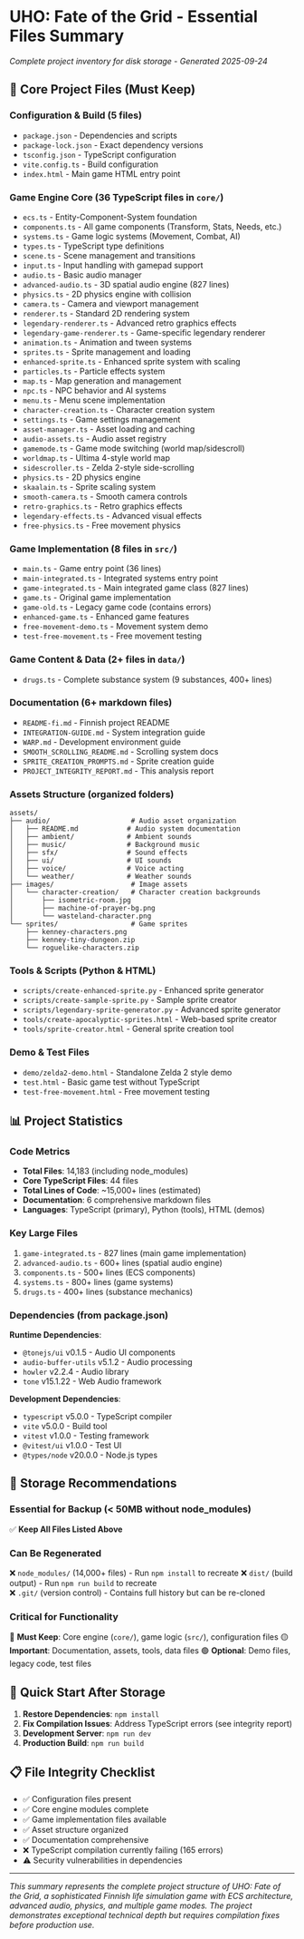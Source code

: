# UHO: Fate of the Grid - Essential Files Summary
*Complete project inventory for disk storage - Generated 2025-09-24*

## 🎯 Core Project Files (Must Keep)

### Configuration & Build (5 files)
- `package.json` - Dependencies and scripts  
- `package-lock.json` - Exact dependency versions
- `tsconfig.json` - TypeScript configuration
- `vite.config.ts` - Build configuration
- `index.html` - Main game HTML entry point

### Game Engine Core (36 TypeScript files in `core/`)
- `ecs.ts` - Entity-Component-System foundation
- `components.ts` - All game components (Transform, Stats, Needs, etc.)
- `systems.ts` - Game logic systems (Movement, Combat, AI)
- `types.ts` - TypeScript type definitions
- `scene.ts` - Scene management and transitions
- `input.ts` - Input handling with gamepad support
- `audio.ts` - Basic audio manager
- `advanced-audio.ts` - 3D spatial audio engine (827 lines)
- `physics.ts` - 2D physics engine with collision
- `camera.ts` - Camera and viewport management
- `renderer.ts` - Standard 2D rendering system
- `legendary-renderer.ts` - Advanced retro graphics effects
- `legendary-game-renderer.ts` - Game-specific legendary renderer
- `animation.ts` - Animation and tween systems
- `sprites.ts` - Sprite management and loading
- `enhanced-sprite.ts` - Enhanced sprite system with scaling
- `particles.ts` - Particle effects system
- `map.ts` - Map generation and management
- `npc.ts` - NPC behavior and AI systems
- `menu.ts` - Menu scene implementation
- `character-creation.ts` - Character creation system
- `settings.ts` - Game settings management
- `asset-manager.ts` - Asset loading and caching
- `audio-assets.ts` - Audio asset registry
- `gamemode.ts` - Game mode switching (world map/sidescroll)
- `worldmap.ts` - Ultima 4-style world map
- `sidescroller.ts` - Zelda 2-style side-scrolling
- `physics.ts` - 2D physics engine  
- `skaalain.ts` - Sprite scaling system
- `smooth-camera.ts` - Smooth camera controls
- `retro-graphics.ts` - Retro graphics effects
- `legendary-effects.ts` - Advanced visual effects
- `free-physics.ts` - Free movement physics

### Game Implementation (8 files in `src/`)
- `main.ts` - Game entry point (36 lines)
- `main-integrated.ts` - Integrated systems entry point  
- `game-integrated.ts` - Main integrated game class (827 lines)
- `game.ts` - Original game implementation
- `game-old.ts` - Legacy game code (contains errors)
- `enhanced-game.ts` - Enhanced game features
- `free-movement-demo.ts` - Movement system demo
- `test-free-movement.ts` - Free movement testing

### Game Content & Data (2+ files in `data/`)
- `drugs.ts` - Complete substance system (9 substances, 400+ lines)

### Documentation (6+ markdown files)
- `README-fi.md` - Finnish project README
- `INTEGRATION-GUIDE.md` - System integration guide
- `WARP.md` - Development environment guide
- `SMOOTH_SCROLLING_README.md` - Scrolling system docs
- `SPRITE_CREATION_PROMPTS.md` - Sprite creation guide
- `PROJECT_INTEGRITY_REPORT.md` - This analysis report

### Assets Structure (organized folders)
```
assets/
├── audio/                    # Audio asset organization
│   ├── README.md            # Audio system documentation
│   ├── ambient/             # Ambient sounds
│   ├── music/               # Background music  
│   ├── sfx/                 # Sound effects
│   ├── ui/                  # UI sounds
│   ├── voice/               # Voice acting
│   └── weather/             # Weather sounds
├── images/                   # Image assets
│   └── character-creation/   # Character creation backgrounds
│       ├── isometric-room.jpg
│       ├── machine-of-prayer-bg.png
│       └── wasteland-character.png
└── sprites/                  # Game sprites
    ├── kenney-characters.png
    ├── kenney-tiny-dungeon.zip  
    └── roguelike-characters.zip
```

### Tools & Scripts (Python & HTML)
- `scripts/create-enhanced-sprite.py` - Enhanced sprite generator
- `scripts/create-sample-sprite.py` - Sample sprite creator
- `scripts/legendary-sprite-generator.py` - Advanced sprite generator  
- `tools/create-apocalyptic-sprites.html` - Web-based sprite creator
- `tools/sprite-creator.html` - General sprite creation tool

### Demo & Test Files
- `demo/zelda2-demo.html` - Standalone Zelda 2 style demo
- `test.html` - Basic game test without TypeScript
- `test-free-movement.html` - Free movement testing

## 📊 Project Statistics

### Code Metrics
- **Total Files**: 14,183 (including node_modules)
- **Core TypeScript Files**: 44 files
- **Total Lines of Code**: ~15,000+ lines (estimated)
- **Documentation**: 6 comprehensive markdown files
- **Languages**: TypeScript (primary), Python (tools), HTML (demos)

### Key Large Files
1. `game-integrated.ts` - 827 lines (main game implementation)
2. `advanced-audio.ts` - 600+ lines (spatial audio engine)
3. `components.ts` - 500+ lines (ECS components)
4. `systems.ts` - 800+ lines (game systems)
5. `drugs.ts` - 400+ lines (substance mechanics)

### Dependencies (from package.json)
**Runtime Dependencies**:
- `@tonejs/ui` v0.1.5 - Audio UI components
- `audio-buffer-utils` v5.1.2 - Audio processing
- `howler` v2.2.4 - Audio library
- `tone` v15.1.22 - Web Audio framework

**Development Dependencies**:
- `typescript` v5.0.0 - TypeScript compiler
- `vite` v5.0.0 - Build tool
- `vitest` v1.0.0 - Testing framework
- `@vitest/ui` v1.0.0 - Test UI
- `@types/node` v20.0.0 - Node.js types

## 💾 Storage Recommendations

### Essential for Backup (< 50MB without node_modules)
✅ **Keep All Files Listed Above**

### Can Be Regenerated
❌ `node_modules/` (14,000+ files) - Run `npm install` to recreate
❌ `dist/` (build output) - Run `npm run build` to recreate  
❌ `.git/` (version control) - Contains full history but can be re-cloned

### Critical for Functionality
🔴 **Must Keep**: Core engine (`core/`), game logic (`src/`), configuration files
🟡 **Important**: Documentation, assets, tools, data files
🟢 **Optional**: Demo files, legacy code, test files

## 🚀 Quick Start After Storage

1. **Restore Dependencies**: `npm install`
2. **Fix Compilation Issues**: Address TypeScript errors (see integrity report)
3. **Development Server**: `npm run dev`
4. **Production Build**: `npm run build`

## 📋 File Integrity Checklist

- ✅ Configuration files present
- ✅ Core engine modules complete  
- ✅ Game implementation files available
- ✅ Asset structure organized
- ✅ Documentation comprehensive
- ❌ TypeScript compilation currently failing (165 errors)
- ⚠️ Security vulnerabilities in dependencies

---

*This summary represents the complete project structure of UHO: Fate of the Grid, a sophisticated Finnish life simulation game with ECS architecture, advanced audio, physics, and multiple game modes. The project demonstrates exceptional technical depth but requires compilation fixes before production use.*